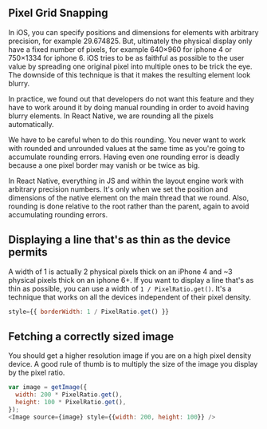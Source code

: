 

## Pixel Grid Snapping

In iOS, you can specify positions and dimensions for elements with arbitrary precision, for example 29.674825. But, ultimately the physical display only have a fixed number of pixels, for example 640×960 for iphone 4 or 750×1334 for iphone 6. iOS tries to be as faithful as possible to the user value by spreading one original pixel into multiple ones to be trick the eye. The downside of this technique is that it makes the resulting element look blurry.

In practice, we found out that developers do not want this feature and they have to work around it by doing manual rounding in order to avoid having blurry elements. In React Native, we are rounding all the pixels automatically.

We have to be careful when to do this rounding. You never want to work with rounded and unrounded values at the same time as you're going to accumulate rounding errors. Having even one rounding error is deadly because a one pixel border may vanish or be twice as big.

In React Native, everything in JS and within the layout engine work with arbitrary precision numbers. It's only when we set the position and dimensions of the native element on the main thread that we round. Also, rounding is done relative to the root rather than the parent, again to avoid accumulating rounding errors.

## Displaying a line that's as thin as the device permits

A width of 1 is actually 2 physical pixels thick on an iPhone 4 and ~3 physical pixels thick on an iphone 6+. If you want to display a line that's as thin as possible, you can use a width of `1 / PixelRatio.get()`. It's a technique that works on all the devices independent of their pixel density.

```javascript
style={{ borderWidth: 1 / PixelRatio.get() }}
```

## Fetching a correctly sized image

You should get a higher resolution image if you are on a high pixel density device. A good rule of thumb is to multiply the size of the image you display by the pixel ratio.

```javascript
var image = getImage({
  width: 200 * PixelRatio.get(),
  height: 100 * PixelRatio.get(),
});
<Image source={image} style={{width: 200, height: 100}} />
```
